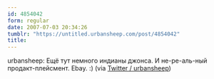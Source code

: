 ```yaml
---
id: 4854042
form: regular
date: 2007-07-03 20:34:26
tumblr: "https://untitled.urbansheep.com/post/4854042"
title:
---
```


<p>urbansheep: Ещё тут немного индианы джонса. И не-ре-аль-ный продакт-плейсмент. Ebay. :) (via <a href="http://twitter.com/urbansheep/statuses/132692692">Twitter / urbansheep</a>)</p>

